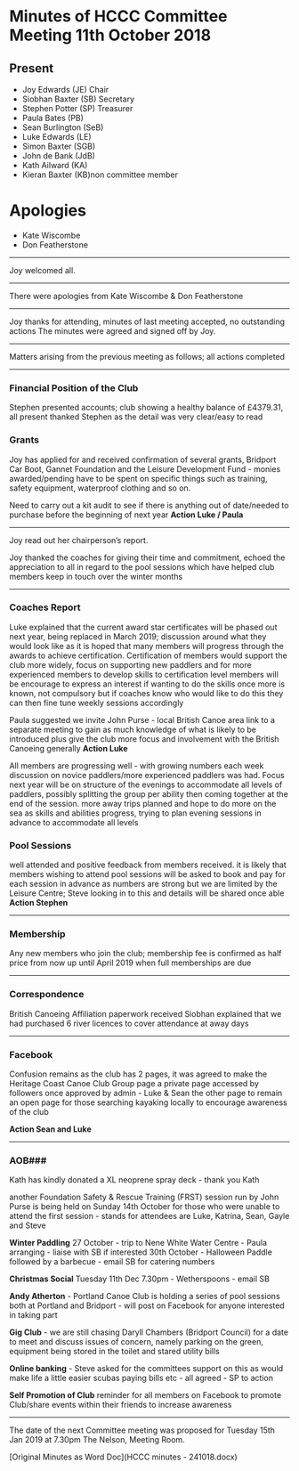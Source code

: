 # Minutes of HCCC Committee Meeting 11th October 2018 #


## Present ##
 * Joy Edwards  (JE) Chair
 * Siobhan Baxter (SB) Secretary
 * Stephen Potter (SP) Treasurer
 * Paula Bates (PB) 
 * Sean Burlington (SeB)
 * Luke Edwards (LE)
 * Simon Baxter (SGB)
 * John de Bank (JdB)
 * Kath Ailward (KA)
 * Kieran Baxter (KB)non committee member

# Apologies # 
 * Kate Wiscombe 
 * Don Featherstone

------------------

Joy welcomed all. 

------------------

There were apologies from Kate Wiscombe & Don Featherstone

-------------------

Joy thanks for attending, minutes of last meeting accepted, no outstanding actions
The minutes were agreed and signed off by Joy.


---------------------------

Matters arising from the previous meeting as follows; all actions completed

-------------------------

### Financial Position of the Club ###
Stephen presented accounts; club showing a healthy balance of £4379.31, all present thanked Stephen as  the detail  was very clear/easy to read 
### Grants ###

Joy has applied for and received confirmation of several grants, Bridport Car Boot, Gannet Foundation and the Leisure Development Fund -  monies awarded/pending have to be spent on specific things such as training, safety equipment, waterproof clothing and so on. 

Need to carry out a kit audit to see if there is anything out of date/needed to purchase before the beginning of next year **Action Luke / Paula**

-----------------------

Joy read out her chairperson’s report.  

Joy thanked the coaches for giving their time and commitment, echoed the appreciation to all in regard to the pool sessions which have helped club members keep in touch over the winter months 



------------------------------


### Coaches Report ###
Luke explained that the current award star certificates will be phased out next year, being replaced in March 2019; discussion around what they would look like as it is hoped that many members will progress through the awards to achieve certification. Certification of members would support the club more widely, focus on supporting new paddlers and for more experienced members to develop skills to certification level members will be encourage to express an interest if wanting to do the skills once more is known, not compulsory but if coaches know who would like to do this they can then fine tune weekly sessions accordingly

Paula suggested we invite John Purse - local British Canoe area link to a separate meeting to gain as much knowledge of what is likely to be introduced plus give the club more focus and involvement with the British Canoeing generally  **Action Luke**

All members are progressing well - with growing numbers each week discussion on novice paddlers/more experienced paddlers was had. Focus next year will be on structure of the evenings to accommodate all levels of paddlers, possibly splitting the group per ability then coming together at the end of the session. 
more away trips planned and hope to do more on the sea as skills and abilities progress, trying to plan evening sessions in advance to accommodate all levels


### Pool Sessions ###
well attended and positive feedback from members received.
it is likely that members wishing to attend pool sessions will be asked to book and pay for each session in advance as numbers are strong but we are limited by the Leisure Centre; Steve looking in to this and details will be shared once able **Action Stephen**

---------------------------------

### Membership ###
Any new members who join the club; membership fee is confirmed as half price from now up until April 2019 when full memberships are due


-------------------------------

### Correspondence ### 
British Canoeing Affiliation paperwork received Siobhan explained that we had purchased 6 river licences to cover attendance at away days 


-------------------------------

### Facebook ###

Confusion remains as the club has 2 pages, it was agreed to make the Heritage Coast Canoe Club Group page a private page accessed by followers once approved by admin - Luke & Sean the other page to remain an open page for those searching kayaking locally to encourage awareness of the club

**Action Sean and Luke**

-------------------------



### AOB###

Kath has kindly donated a XL neoprene spray deck - thank you Kath 

another Foundation Safety & Rescue Training (FRST) session run by John Purse is being held on Sunday 14th October for those who were unable to attend the first session - stands for attendees are Luke, Katrina, Sean, Gayle and Steve

**Winter Paddling**
27 October - trip to Nene White Water Centre - Paula arranging - liaise with SB if interested 30th October - Halloween Paddle followed by a barbecue - email SB for catering numbers

**Christmas Social**
Tuesday 11th Dec 7.30pm - Wetherspoons - email SB

**Andy Atherton** - Portland Canoe Club is holding a series of pool sessions both at Portland and Bridport - will post on Facebook for anyone interested in taking part

**Gig Club** - we are still chasing Daryll Chambers (Bridport Council) for a date to meet and discuss issues of concern, namely parking on the green, equipment being stored in the toilet and stared utility bills 

**Online banking** - Steve asked for the committees support on this as would make life a little easier scubas paying bills etc - all agreed - SP to action


**Self Promotion of Club** reminder for all members on Facebook to promote Club/share events within their friends to increase awareness


-------------------------


The date of the next Committee meeting was proposed for Tuesday 15th Jan 2019 at 7.30pm The Nelson, Meeting Room.


[Original Minutes as Word Doc](HCCC minutes - 241018.docx)







